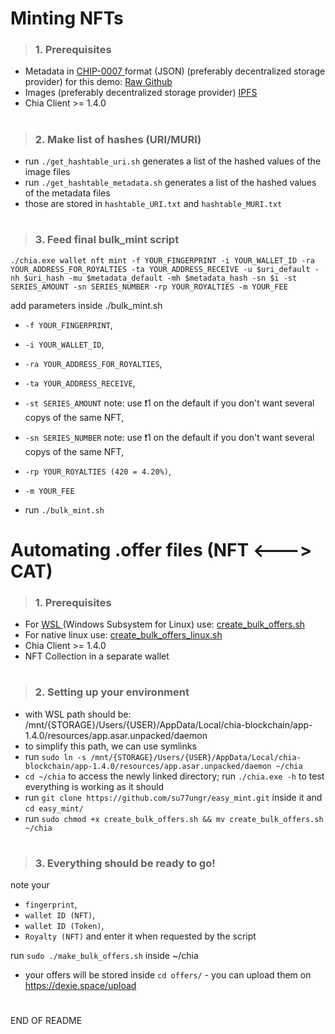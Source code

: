 <h1> Minting NFTs </h1>
 
 > <h3> 1. Prerequisites </h3>
 * Metadata in <a href="https://github.com/Chia-Network/chips/blob/dc2e294b489ca0201a8e0f5ee9310650106bf7d2/assets/chip-0007/example.json"> CHIP-0007 </a> format (JSON) (preferably decentralized storage provider) for this demo: <a href="https://raw.githubusercontent.com/bricksofchia/NFT1_metadata/main/metadata69.json"> Raw Github </a>
 * Images (preferably decentralized storage provider)
  <a href="https://gateway.pinata.cloud/ipfs/QmVxrncdNzefaZQAmvNsP3ovpQCvPrAzeuoVqDYFDEEeph"> IPFS </a>
 * Chia Client >= 1.4.0 
 
 <h1></h1>
 
 > <h3> 2. Make list of hashes (URI/MURI) </h3>
 
 * run `./get_hashtable_uri.sh` generates a list of the hashed values of the image files 
 * run `./get_hashtable_metadata.sh`  generates a list of the hashed values of the  metadata files 
 * those are stored in `hashtable_URI.txt` and `hashtable_MURI.txt`
 
 <h1></h1>
 
 
 > <h3> 3. Feed final bulk_mint script </h3>
  
 `./chia.exe wallet nft mint -f YOUR_FINGERPRINT -i YOUR_WALLET_ID -ra YOUR_ADDRESS_FOR_ROYALTIES -ta YOUR_ADDRESS_RECEIVE -u $uri_default -nh $uri_hash -mu $metadata_default -mh $metadata_hash -sn $i -st SERIES_AMOUNT -sn SERIES_NUMBER -rp YOUR_ROYALTIES -m YOUR_FEE`

 add parameters inside ./bulk_mint.sh
 
 *  `-f YOUR_FINGERPRINT`,  
 *  `-i YOUR_WALLET_ID`,  
 *  `-ra YOUR_ADDRESS_FOR_ROYALTIES`, 
 *  `-ta YOUR_ADDRESS_RECEIVE`,  
 *  `-st SERIES_AMOUNT` note: use ❗1 on the default if you don't want several copys of the same NFT,
 *  `-sn SERIES_NUMBER` note: use ❗1 on the default if you don't want several copys of the same NFT,
 *  `-rp YOUR_ROYALTIES (420 = 4.20%)`,
 *  `-m YOUR_FEE` 
   
  * run `./bulk_mint.sh`


<h1> Automating .offer files (NFT <---> CAT)</h1>



> <h3> 1. Prerequisites </h3>
 * For <a href="https://www.microsoft.com/store/productId/9MSVKQC78PK6"> WSL </a> (Windows Subsystem for Linux) use: <a href="https://github.com/su77ungr/easy_mint/blob/main/create_bulk_offers.sh">create_bulk_offers.sh </a>
 * For native linux use: <a href="https://github.com/su77ungr/easy_mint/blob/main/create_bulk_offers_linux.sh">create_bulk_offers_linux.sh </a>
 * Chia Client >= 1.4.0 
 * NFT Collection in a separate wallet
 
<h1> </h1>


> <h3> 2. Setting up your environment</h3>
 * with WSL path should be: /mnt/{STORAGE}/Users/{USER}/AppData/Local/chia-blockchain/app-1.4.0/resources/app.asar.unpacked/daemon
 * to simplify this path, we can use symlinks
 * run `sudo ln -s /mnt/{STORAGE}/Users/{USER}/AppData/Local/chia-blockchain/app-1.4.0/resources/app.asar.unpacked/daemon ~/chia`
 * `cd ~/chia` to access the newly linked directory; run `./chia.exe -h` to test everything is working as it should 
 * run `git clone https://github.com/su77ungr/easy_mint.git` inside it and  `cd easy_mint/`
 * run `sudo chmod +x create_bulk_offers.sh && mv create_bulk_offers.sh ~/chia`

 
<h1> </h1>

> <h3> 3. Everything should be ready to go!</h3>

 note your 
 *  `fingerprint`, 
 *  `wallet ID (NFT)`, 
 *  `wallet ID (Token)`,
 *  `Royalty (NFT)` and enter it when requested by the script

 run `sudo ./make_bulk_offers.sh` inside ~/chia
 * your offers will be stored inside `cd offers/` - you can upload them on https://dexie.space/upload
 
 <h1> </h1>
 END OF README
 
